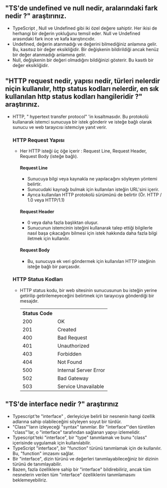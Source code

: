 <h2> "TS'de undefined ve null nedir, aralarındaki fark nedir ?" araştırınız. </h2>
<ul>
  <li>TypeScript , Null ve Undefined gibi iki özel değere sahiptir. Her ikisi de herhangi bir değerin yokluğunu temsil eder. Null ve Undefined arasındaki fark ince ve kafa karıştırıcıdır.</li>
  <li>Undefined, değerin atanmadığı ve değerini bilmediğiniz anlamına gelir. Bu, kasıtsız bir değer eksikliğidir. Bir değişkenin bildirildiği ancak henüz bir değer atanmadığı anlamına gelir.</li>
  <li>Null, değişkenin bir değeri olmadığını bildiğinizi gösterir. Bu kasıtlı bir değer eksikliğidir. </li>
</ul>

<h2>  "HTTP request nedir, yapısı nedir, türleri nelerdir niçin kullanılır, http status kodları nelerdir, en sık kullanılan http status kodları hangileridir ?" araştırınız. </h2>
<ul>
  <li>HTTP, " hypertext transfer protocol" 'in kısaltmasıdır. Bu protokolü kullanarak istemci sunucuya bir istek gönderir ve isteğe bağlı olarak sunucu ve web tarayıcısı istemciye yanıt verir.</li>
  <h3> HTTP Request Yapısı </h3>
  <ul>
      <li> Her HTTP isteği üç öğe içerir : Request Line, Request Header, Request Body (isteğe bağlı).</li>
      <h4> Request Line </h4>
      <ul> 
        <li> Sunucuya bilgi veya kaynakla ne yapılacağını söyleyen yöntemi belirtir. </li>
        <li> Sunucudaki kaynağı bulmak için kullanılan isteğin URL'sini içerir. </li>
        <li> Ayrıca kullanılan HTTP protokolü sürümünü de belirtir (Ör. HTTP / 1.0 veya HTTP/1.1) </li>
      </ul>
      <h4> Request Header </h4>
      <ul> 
        <li> 0 veya daha fazla başlıktan oluşur. </li>
        <li> Sunucunun istemcinin isteğini kullanarak talep ettiği bilgilerle nasıl başa çıkacağını bilmesi için istek hakkında daha fazla bilgi iletmek için kullanılır. </li>
      </ul>
      <h4> Request Body </h4>
      <ul> 
        <li> Bu, sunucuya ek veri göndermek için kullanılan HTTP isteğinin isteğe bağlı bir parçasıdır. </li>
      </ul>
  </ul>
  <h3> HTTP Status Kodları </h3>
  <ul>
    <li> HTTP status kodu, bir web sitesinin sunucusunun bu isteğin yerine getirilip getirilemeyeceğini belirtmek için tarayıcıya gönderdiği bir mesajdır.</li>
  <table align="center">
  <tr>
    <th> Status Code </th>
    <th>  </th>
  </tr>
  <tr>
    <td> 200 </td>
    <td> OK </td>
  </tr>
  <tr>
    <td> 201 </td>
    <td> Created </td>
  </tr>
  <tr>
    <td> 400 </td>
    <td> Bad Request </td>
  </tr>
  <tr>
    <td> 401 </td>
    <td> Unauthorized </td>
  </tr>
  <tr>
    <td> 403 </td>
    <td> Forbidden </td>
  </tr>
  <tr>
    <td> 404 </td>
    <td> Not Found </td>
  </tr>
  <tr>
    <td> 500 </td>
    <td> Internal Server Error </td>
  </tr>
  <tr>
    <td> 502 </td>
    <td> Bad Gateway </td>
  </tr>
  <tr>
    <td> 503 </td>
    <td> Service Unavailable </td>
  </tr>
</table>
  </ul>
</ul>

<h2>  "TS'de interface nedir ?" araştırınız </h2>
<ul>
  <li> Typescript'te "interface" , derleyiciye belirli bir nesnenin hangi özellik adlarına sahip olabileceğini söyleyen soyut bir türdür. </li>
  <li> "Class"'ların izleyeceği "syntax" tanımlar. Bir "interface"'den türetilen "class"'lar, o "interface" tarafından sağlanan yapıyı izlemelidir. </li>
  <li> Typescript'teki "interface", bir "type" tanımlamak ve bunu "class" içerisinde uygulamak için kullanılabilir. </li>
  <li> TypeScript "interface", bir "function" türünü tanımlamak için de kullanılır. Bu, "function" imzasını sağlar.</li>
  <li> Bir "interface", dizin türünü ve değerleri tanımlayabileceğiniz bir dizinin türünü de tanımlayabilir. </li>
  <li> Bazen, fazla özelliklere sahip bir "interface" bildirebiliriz, ancak tüm nesnelerin verilen tüm "interface" özelliklerini tanımlamasını beklemeyebiliriz. </li>
</ul>

